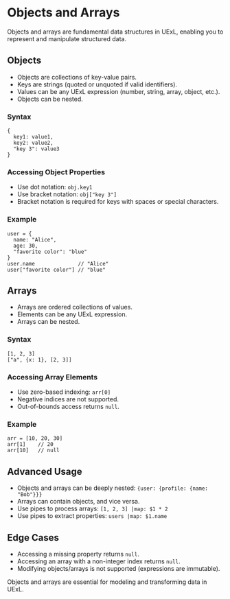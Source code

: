 # Objects and Arrays

Objects and arrays are fundamental data structures in UExL, enabling you to represent and manipulate structured data.

## Objects
- Objects are collections of key-value pairs.
- Keys are strings (quoted or unquoted if valid identifiers).
- Values can be any UExL expression (number, string, array, object, etc.).
- Objects can be nested.

### Syntax
```
{
  key1: value1,
  key2: value2,
  "key 3": value3
}
```

### Accessing Object Properties
- Use dot notation: `obj.key1`
- Use bracket notation: `obj["key 3"]`
- Bracket notation is required for keys with spaces or special characters.

### Example
```
user = {
  name: "Alice",
  age: 30,
  "favorite color": "blue"
}
user.name              // "Alice"
user["favorite color"] // "blue"
```

## Arrays
- Arrays are ordered collections of values.
- Elements can be any UExL expression.
- Arrays can be nested.

### Syntax
```
[1, 2, 3]
["a", {x: 1}, [2, 3]]
```

### Accessing Array Elements
- Use zero-based indexing: `arr[0]`
- Negative indices are not supported.
- Out-of-bounds access returns `null`.

### Example
```
arr = [10, 20, 30]
arr[1]    // 20
arr[10]   // null
```

## Advanced Usage
- Objects and arrays can be deeply nested:
  `{user: {profile: {name: "Bob"}}}`
- Arrays can contain objects, and vice versa.
- Use pipes to process arrays:
  `[1, 2, 3] |map: $1 * 2`
- Use pipes to extract properties:
  `users |map: $1.name`

## Edge Cases
- Accessing a missing property returns `null`.
- Accessing an array with a non-integer index returns `null`.
- Modifying objects/arrays is not supported (expressions are immutable).

Objects and arrays are essential for modeling and transforming data in UExL.